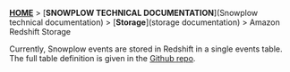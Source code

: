[**HOME**](Home) > [**SNOWPLOW TECHNICAL DOCUMENTATION**](Snowplow technical documentation) > [**Storage**](storage documentation) > Amazon Redshift Storage

Currently, Snowplow events are stored in Redshift in a single events table. The full table definition is given in the [Github repo][redshift-atomic-def].


[redshift-atomic-def]: https://github.com/snowplow/snowplow/blob/master/4-storage/redshift-storage/sql/atomic-def.sql
[avro]: http://avro.apache.org/